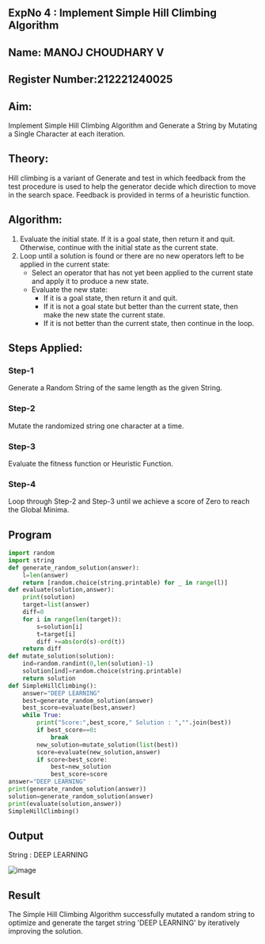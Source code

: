 ## ExpNo 4 : Implement Simple Hill Climbing Algorithm
## Name: MANOJ CHOUDHARY V
## Register Number:212221240025
## Aim:
Implement Simple Hill Climbing Algorithm and Generate a String by Mutating a Single Character at each iteration.

## Theory:
Hill climbing is a variant of Generate and test in which feedback from the test procedure is used to help the generator decide which direction to move in the search space. Feedback is provided in terms of a heuristic function.

## Algorithm:
1. Evaluate the initial state. If it is a goal state, then return it and quit. Otherwise, continue with the initial state as the current state.
2. Loop until a solution is found or there are no new operators left to be applied in the current state:
   - Select an operator that has not yet been applied to the current state and apply it to produce a new state.
   - Evaluate the new state:
     - If it is a goal state, then return it and quit.
     - If it is not a goal state but better than the current state, then make the new state the current state.
     - If it is not better than the current state, then continue in the loop.

## Steps Applied:
### Step-1
Generate a Random String of the same length as the given String.
### Step-2
Mutate the randomized string one character at a time.
### Step-3
Evaluate the fitness function or Heuristic Function.
### Step-4
Loop through Step-2 and Step-3 until we achieve a score of Zero to reach the Global Minima.

## Program
```python
import random
import string
def generate_random_solution(answer):
    l=len(answer)
    return [random.choice(string.printable) for _ in range(l)]
def evaluate(solution,answer):
    print(solution)
    target=list(answer)
    diff=0
    for i in range(len(target)):
        s=solution[i]
        t=target[i]
        diff +=abs(ord(s)-ord(t))
    return diff
def mutate_solution(solution):
    ind=random.randint(0,len(solution)-1)
    solution[ind]=random.choice(string.printable)
    return solution
def SimpleHillClimbing():
    answer="DEEP LEARNING"
    best=generate_random_solution(answer)
    best_score=evaluate(best,answer)
    while True:
        print("Score:",best_score," Solution : ","".join(best))  
        if best_score==0:
            break
        new_solution=mutate_solution(list(best))
        score=evaluate(new_solution,answer)   
        if score<best_score:
            best=new_solution
            best_score=score
answer="DEEP LEARNING"
print(generate_random_solution(answer))
solution=generate_random_solution(answer)
print(evaluate(solution,answer))
SimpleHillClimbing()
```
## Output 
String : DEEP LEARNING



![image](https://github.com/MohammedFaizal05/19AI405FUNDAMENTALSOFARTIFICIALINTELLIGENCE/assets/120553195/f0333906-3876-4db4-8b49-4b5b6c605433)

## Result
The Simple Hill Climbing Algorithm successfully mutated a random string to optimize and generate the target string 'DEEP LEARNING' by iteratively improving the solution.
